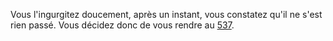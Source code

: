 Vous l'ingurgitez doucement, après un instant, vous constatez qu'il ne s'est rien passé. Vous décidez donc de vous rendre au [537](537).